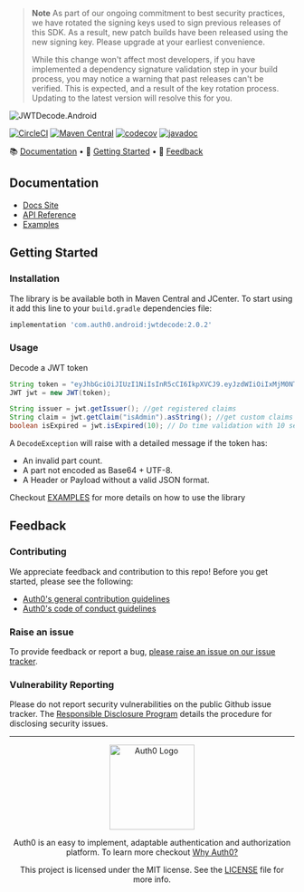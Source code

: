 > **Note**
> As part of our ongoing commitment to best security practices, we have rotated the signing keys used to sign previous releases of this SDK. As a result, new patch builds have been released using the new signing key. Please upgrade at your earliest convenience.
>
> While this change won't affect most developers, if you have implemented a dependency signature validation step in your build process, you may notice a warning that past releases can't be verified. This is expected, and a result of the key rotation process. Updating to the latest version will resolve this for you.

![JWTDecode.Android](https://cdn.auth0.com/website/sdks/banners/jwtdecode-android-banner.png)

[![CircleCI](https://img.shields.io/circleci/project/github/auth0/JWTDecode.Android.svg?style=flat-square)](https://circleci.com/gh/auth0/JWTDecode.Android/tree/master)
[![Maven Central](https://img.shields.io/maven-central/v/com.auth0.android/jwtdecode.svg?style=flat-square)](https://search.maven.org/artifact/com.auth0.android/jwtdecode)
[![codecov](https://codecov.io/gh/auth0/JWTDecode.android/branch/master/graph/badge.svg)](https://codecov.io/gh/auth0/JWTDecode.android)
[![javadoc](https://javadoc.io/badge2/com.auth0.android/jwtdecode/javadoc.svg)](https://javadoc.io/doc/com.auth0.android/jwtdecode)

📚 [Documentation](#documentation) • 🚀 [Getting Started](#getting-started) • 💬 [Feedback](#feedback)

## Documentation

- [Docs Site](https://auth0.github.io/react-native-auth0/)
- [API Reference](https://javadoc.io/doc/com.auth0.android/jwtdecode/latest/index.html)
- [Examples](https://github.com/auth0/JWTDecode.Android/blob/master/EXAMPLES.md)

## Getting Started

### Installation
The library is be available both in Maven Central and JCenter. To start using it add this line to your `build.gradle` dependencies file:

```groovy
implementation 'com.auth0.android:jwtdecode:2.0.2'
```

### Usage

Decode a JWT token

```java
String token = "eyJhbGciOiJIUzI1NiIsInR5cCI6IkpXVCJ9.eyJzdWIiOiIxMjM0NTY3ODkwIiwibmFtZSI6IkpvaG4gRG9lIiwiYWRtaW4iOnRydWV9.TJVA95OrM7E2cBab30RMHrHDcEfxjoYZgeFONFh7HgQ";
JWT jwt = new JWT(token);

String issuer = jwt.getIssuer(); //get registered claims
String claim = jwt.getClaim("isAdmin").asString(); //get custom claims
boolean isExpired = jwt.isExpired(10); // Do time validation with 10 seconds leeway
```

A `DecodeException` will raise with a detailed message if the token has:
* An invalid part count.
* A part not encoded as Base64 + UTF-8.
* A Header or Payload without a valid JSON format.

Checkout [EXAMPLES](https://github.com/auth0/JWTDecode.Android/blob/master/EXAMPLES.md) for more details on how to use the library

## Feedback

### Contributing

We appreciate feedback and contribution to this repo! Before you get started, please see the following:

- [Auth0's general contribution guidelines](https://github.com/auth0/open-source-template/blob/master/GENERAL-CONTRIBUTING.md)
- [Auth0's code of conduct guidelines](https://github.com/auth0/open-source-template/blob/master/CODE-OF-CONDUCT.md)

### Raise an issue
To provide feedback or report a bug, [please raise an issue on our issue tracker](https://github.com/auth0/JWTDecode.Android/issues).

### Vulnerability Reporting
Please do not report security vulnerabilities on the public Github issue tracker. The [Responsible Disclosure Program](https://auth0.com/whitehat) details the procedure for disclosing security issues.

---

<p align="center">
  <picture>
    <source media="(prefers-color-scheme: light)" srcset="https://cdn.auth0.com/website/sdks/logos/auth0_light_mode"   width="150">
    <source media="(prefers-color-scheme: dark)" srcset="https://cdn.auth0.com/website/sdks/logos/auth0_dark_mode.png" width="150">
    <img alt="Auth0 Logo" src="https://cdn.auth0.com/website/sdks/logos/auth0_light_mode.png" width="150">
  </picture>
</p>
<p align="center">Auth0 is an easy to implement, adaptable authentication and authorization platform. To learn more checkout <a href="https://auth0.com/why-auth0">Why Auth0?</a></p>
<p align="center">
This project is licensed under the MIT license. See the <a href="https://github.com/auth0/JWTDecode.Android/blob/master/LICENSE"> LICENSE</a> file for more info.</p>